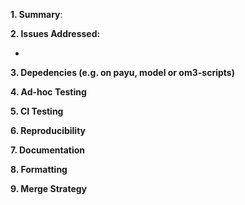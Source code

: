 **1. Summary**:
<!-- summarise the changes -->

**2. Issues Addressed:**
<!-- Add links to github issue(s) this is related to -->
-

**3. Depedencies (e.g. on payu, model or om3-scripts)**
<!-- Describe if this change only works with new payu / model / om3-scripts / dependency versions -->

**4. Ad-hoc Testing**
<!-- What ad-hoc testing was done. How are you convinced this is correct? -->

**5. CI Testing**
<!-- Has the CI-testing been run? Link to results -->

**6. Reproducibility**
<!-- Is this reproducable with the previous commit? (If not, why not?) -->

**7. Documentation**
<!--Does this impact documentation? Has the wiki been updated? Have the `docs/MOM_*` files been updated ?-->

**8. Formatting**
<!-- Are changes to MOM_input in the same order as docs/MOM_input? -->

**9. Merge Strategy**
<!-- What is the planned merge strategy (Rebase and merge, or squash) ?
If rebase and merge, link to the related issue in the commit descriptions -->
